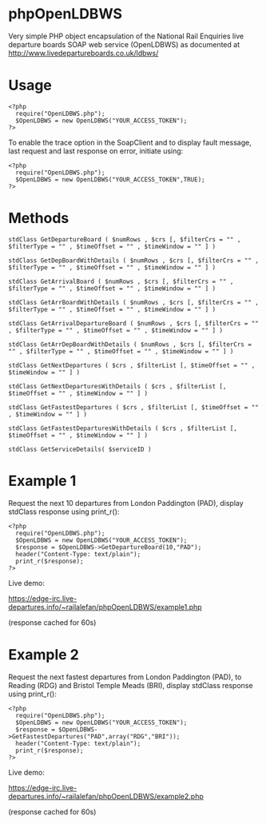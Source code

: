phpOpenLDBWS
============

Very simple PHP object encapsulation of the National Rail Enquiries live departure boards SOAP web service (OpenLDBWS) as documented at http://www.livedepartureboards.co.uk/ldbws/

Usage
=====

    <?php
      require("OpenLDBWS.php");
      $OpenLDBWS = new OpenLDBWS("YOUR_ACCESS_TOKEN");
    ?>

To enable the trace option in the SoapClient and to display fault message, last request and last response on error, initiate using:

    <?php
      require("OpenLDBWS.php");
      $OpenLDBWS = new OpenLDBWS("YOUR_ACCESS_TOKEN",TRUE);
    ?>

Methods
=======

    stdClass GetDepartureBoard ( $numRows , $crs [, $filterCrs = "" , $filterType = "" , $timeOffset = "" , $timeWindow = "" ] )

    stdClass GetDepBoardWithDetails ( $numRows , $crs [, $filterCrs = "" , $filterType = "" , $timeOffset = "" , $timeWindow = "" ] )

    stdClass GetArrivalBoard ( $numRows , $crs [, $filterCrs = "" , $filterType = "" , $timeOffset = "" , $timeWindow = "" ] )

    stdClass GetArrBoardWithDetails ( $numRows , $crs [, $filterCrs = "" , $filterType = "" , $timeOffset = "" , $timeWindow = "" ] )

    stdClass GetArrivalDepartureBoard ( $numRows , $crs [, $filterCrs = "" , $filterType = "" , $timeOffset = "" , $timeWindow = "" ] )

    stdClass GetArrDepBoardWithDetails ( $numRows , $crs [, $filterCrs = "" , $filterType = "" , $timeOffset = "" , $timeWindow = "" ] )

    stdClass GetNextDepartures ( $crs , $filterList [, $timeOffset = "" , $timeWindow = "" ] )

    stdClass GetNextDeparturesWithDetails ( $crs , $filterList [, $timeOffset = "" , $timeWindow = "" ] )

    stdClass GetFastestDepartures ( $crs , $filterList [, $timeOffset = "" , $timeWindow = "" ] )

    stdClass GetFastestDeparturesWithDetails ( $crs , $filterList [, $timeOffset = "" , $timeWindow = "" ] )

    stdClass GetServiceDetails( $serviceID )

Example 1
=========

Request the next 10 departures from London Paddington (PAD), display stdClass response using print_r():

    <?php
      require("OpenLDBWS.php");
      $OpenLDBWS = new OpenLDBWS("YOUR_ACCESS_TOKEN");
      $response = $OpenLDBWS->GetDepartureBoard(10,"PAD");
      header("Content-Type: text/plain");
      print_r($response);
    ?>

Live demo:

https://edge-irc.live-departures.info/~railalefan/phpOpenLDBWS/example1.php

(response cached for 60s)

Example 2
=========

Request the next fastest departures from London Paddington (PAD), to Reading (RDG) and Bristol Temple Meads (BRI), display stdClass response using print_r():

    <?php
      require("OpenLDBWS.php");
      $OpenLDBWS = new OpenLDBWS("YOUR_ACCESS_TOKEN");
      $response = $OpenLDBWS->GetFastestDepartures("PAD",array("RDG","BRI"));
      header("Content-Type: text/plain");
      print_r($response);
    ?>

Live demo:

https://edge-irc.live-departures.info/~railalefan/phpOpenLDBWS/example2.php

(response cached for 60s)